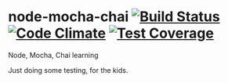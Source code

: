 # node-mocha-chai [![Build Status](https://travis-ci.org/calebgregory/node-mocha-chai.svg?branch=master)](https://travis-ci.org/calebgregory/node-mocha-chai) [![Code Climate](https://codeclimate.com/github/calebgregory/node-mocha-chai/badges/gpa.svg)](https://codeclimate.com/github/calebgregory/node-mocha-chai) [![Test Coverage](https://codeclimate.com/github/calebgregory/node-mocha-chai/badges/coverage.svg)](https://codeclimate.com/github/calebgregory/node-mocha-chai/coverage)
Node, Mocha, Chai learning

Just doing some testing, for the kids.
